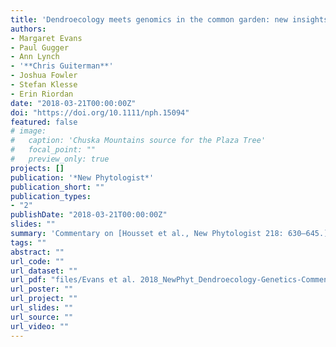 ```yaml
---
title: 'Dendroecology meets genomics in the common garden: new insights into climate adaptation'
authors: 
- Margaret Evans
- Paul Gugger
- Ann Lynch
- '**Chris Guiterman**'
- Joshua Fowler
- Stefan Klesse
- Erin Riordan
date: "2018-03-21T00:00:00Z"
doi: "https://doi.org/10.1111/nph.15094"
featured: false
# image:
#   caption: 'Chuska Mountains source for the Plaza Tree'
#   focal_point: ""
#   preview_only: true
projects: []
publication: '*New Phytologist*'
publication_short: ""
publication_types:
- "2"
publishDate: "2018-03-21T00:00:00Z"
slides: ""
summary: 'Commentary on [Housset et al., New Phytologist 218: 630–645.](https://nph.onlinelibrary.wiley.com/doi/abs/10.1111/nph.14968)'
tags: ""
abstract: ""
url_code: ""
url_dataset: ""
url_pdf: "files/Evans et al. 2018_NewPhyt_Dendroecology-Genetics-Commentary.pdf"
url_poster: ""
url_project: ""
url_slides: ""
url_source: ""
url_video: ""
---
```




